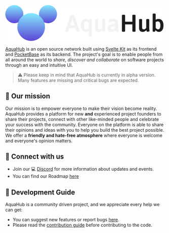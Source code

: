 <p align="center">
    <a href="https://aquahub.studio" target="_blank" rel="noopener">
        <img src="static/images/BannerMixed.png" alt="AquaHub - The network for projects" />
    </a>
</p>

[AquaHub](https://aquahub.studio) is an open source network built using [Svelte Kit](https://github.com/sveltejs/kit) as its frontend and [PocketBase](https://github.com/pocketbase/pocketbase) as its backend. The project's goal is to enable people from all around the world to _share, discover and collaborate_ on software projects through an easy and intuitive UI.
> ⚠️ Please keep in mind that AquaHub is currently in alpha version. Many features are missing and critical bugs are expected.

## 🚀 Our mission
Our mission is to empower everyone to make their vision become reality. AquaHub provides a platform for new **and** experienced project founders to share their projects, connect with other like-minded people and celebrate your success with the community. Everyone on the platform is able to share their opinions and ideas with you to help you build the best project possible. We offer a **friendly and hate-free atmosphere** where everyone is welcome and everyone's opinion matters.

## 🚢 Connect with us
- Join our 💻 [Discord](https://https://discord.gg/PDWbT7DkPU) for more information about updates and events.
- You can find our Roadmap [here]()

## 👷 Development Guide
AquaHub is a community driven project, and we appreciate every help we can get:
- You can suggest new features or report bugs [here](https://github.com/AquaHubStudio/AquaHub/issues).
- Please read the [contribution guide](Contributing.md) before contributing to the code.
